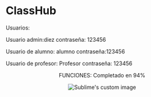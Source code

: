 # ClassHub

Usuarios:

Usuario admin:diez
contraseña: 123456

Usuario de alumno: alumno 
contraseña:123456

Usuario de profesor: Profesor
contraseña: 123456


<p align="center">
FUNCIONES: Completado en 94%
</p>


<p align="center">
  <img src="https://user-images.githubusercontent.com/71948453/197431576-97f58b7c-4792-4f85-89aa-b82caf7c0463.png" alt="Sublime's custom image"/>
</p>







